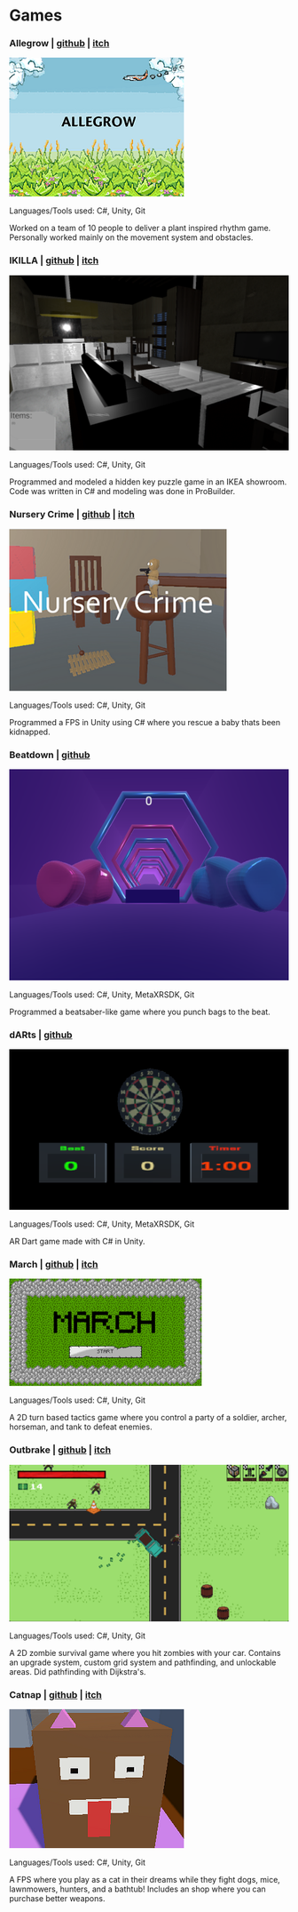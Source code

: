# Games

### Allegrow | [github](https://github.com/ramjsandal/Allegrow/) | [itch](https://shebloong.itch.io/allegrow)

![alt text](allegrow.png)

Languages/Tools used: C#, Unity, Git

Worked on a team of 10 people to deliver a plant inspired rhythm game. Personally worked mainly on the movement system and obstacles. 

### IKILLA | [github](https://github.com/ramjsandal/Level-Design-Repository) | [itch](https://shebloong.itch.io/ikilla)

![alt text](ikilla.png)

Languages/Tools used: C#, Unity, Git

Programmed and modeled a hidden key puzzle game in an IKEA showroom. Code was written in C# and modeling was done in ProBuilder.

### Nursery Crime | [github](https://github.com/ramjsandal/NurseryCrime) | [itch](https://shebloong.itch.io/nursery-crime)

![alt text](nurseryCrime.png)

Languages/Tools used: C#, Unity, Git

Programmed a FPS in Unity using C# where you rescue a baby thats been kidnapped. 

### Beatdown | [github](https://github.com/ramjsandal/Beatdown) 

![alt text](beatdown.png)

Languages/Tools used: C#, Unity, MetaXRSDK, Git

Programmed a beatsaber-like game where you punch bags to the beat.

### dARts | [github](https://github.com/ramjsandal/dARts) 

![alt text](arDarts.png)

Languages/Tools used: C#, Unity, MetaXRSDK, Git

AR Dart game made with C# in Unity.

### March | [github](https://github.com/ramjsandal/March) | [itch](https://shebloong.itch.io/march) 

![alt text](march.png)

Languages/Tools used: C#, Unity, Git

A 2D turn based tactics game where you control a party of a soldier, archer, horseman, and tank to defeat enemies.

### Outbrake | [github](https://github.com/ramjsandal/Outbrake) | [itch](https://shebloong.itch.io/Outbrake) 

![alt text](outbrake.png)

Languages/Tools used: C#, Unity, Git

A 2D zombie survival game where you hit zombies with your car. Contains an upgrade system, custom grid system and pathfinding, and unlockable areas. Did pathfinding with Dijkstra's.

### Catnap | [github](https://github.com/yumio7/catnap) | [itch](https://shebloong.itch.io/catnap) 

![alt text](catnap.png)

Languages/Tools used: C#, Unity, Git

A FPS where you play as a cat in their dreams while they fight dogs, mice, lawnmowers, hunters, and a bathtub! Includes an shop where you can purchase better weapons.